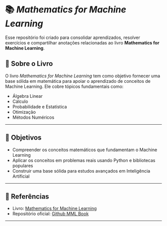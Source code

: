 # 📚 *Mathematics for Machine Learning*  

Esse repositório foi criado para consolidar aprendizados, resolver exercícios e compartilhar anotações relacionadas ao livro **Mathematics for Machine Learning**.

## 📖 Sobre o Livro  

O livro *Mathematics for Machine Learning* tem como objetivo fornecer uma base sólida em matemática para apoiar o aprendizado de conceitos de Machine Learning. Ele cobre tópicos fundamentais como:  

- Álgebra Linear  
- Cálculo  
- Probabilidade e Estatística  
- Otimização  
- Métodos Numéricos  

---

## 🎯 Objetivos  

- Compreender os conceitos matemáticos que fundamentam o Machine Learning  
- Aplicar os conceitos em problemas reais usando Python e bibliotecas populares  
- Construir uma base sólida para estudos avançados em Inteligência Artificial  

---

## 📌 Referências  

- Livro: [Mathematics for Machine Learning](https://mml-book.github.io/)  
- Repositório oficial: [Github MML Book](https://github.com/mml-book)  

---
